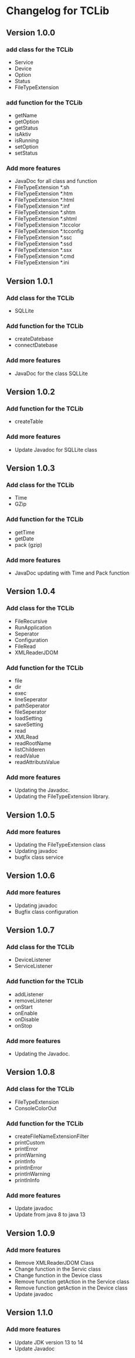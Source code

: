 # Changelog for TCLib

## Version 1.0.0

### add class for the TCLib

* Service
* Device
* Option
* Status
* FileTypeExtension

### add function for the TCLib

* getName
* getOption
* getStatus
* isAktiv
* isRunning
* setOption
* setStatus

### Add more features

* JavaDoc for all class and function
* FileTypeExtension *.sh
* FileTypeExtension *.htm
* FileTypeExtension *.html
* FileTypeExtension *.inf
* FileTypeExtension *.shtm
* FileTypeExtension *.shtml
* FileTypeExtension *.tccolor
* FileTypeExtension *.tcconfig
* FileTypeExtension *.ssc
* FileTypeExtension *.ssd
* FileTypeExtension *.ssx
* FileTypeExtension *.cmd
* FileTypeExtension *.ini


## Version 1.0.1

### Add class for the TCLib

* SQLLite

### Add function for the TCLib

* createDatebase
* connectDatebase

### Add more features

* JavaDoc for the class SQLLite


## Version 1.0.2

### Add function for the TCLib

* createTable

### Add more features

* Update Javadoc for SQLLite class


## Version 1.0.3

### Add class for the TCLib

* Time
* GZip

### Add function for the TCLib

* getTime
* getDate
* pack (gzip)

### Add more features

* JavaDoc updating with Time and Pack function


## Version 1.0.4

### Add class for the TCLib

* FileRecursive
* RunApplication
* Seperator
* Configuration
* FileRead
* XMLReaderJDOM

### Add function for the TCLib

* file
* dir
* exec
* lineSeperator
* pathSeperator
* fileSeperator
* loadSetting
* saveSetting
* read
* XMLRead
* readRootName
* listChilderen
* readValue
* readAttributsValue

### Add more features

* Updating the Javadoc.
* Updating the FileTypeExtension library.


## Version 1.0.5

### Add more features

* Updating the FileTypeExtension class
* Updating javadoc
* bugfix class service

## Version 1.0.6

### Add more features

* Updating javadoc
* Bugfix class configuration

## Version 1.0.7

### Add class for the TCLib

* DeviceListener
* ServiceListener

### Add function for the TCLib

* addListener
* removeListener
* onStart
* onEnable
* onDisable
* onStop

### Add more features

* Updating the Javadoc.

## Version 1.0.8 ##

### Add class for the TCLib

* FileTypeExtension
* ConsoleColorOut

### Add function for the TCLib

* createFileNameExtensionFilter
* printCustom
* printError
* printWarning
* printInfo
* printlnError
* printlnWarning
* printlnInfo

### Add more features

* Update javadoc
* Update from java 8 to java 13

## Version 1.0.9 ##


### Add more features
* Remove XMLReaderJDOM Class
* Change function in the Servic class
* Change function in the Device class
* Remove function getAction in the Service class
* Remove function getAction in the Device class
* Update javadoc


## Version 1.1.0 ##


### Add more features
* Update JDK version 13 to 14
* Update Javadoc
